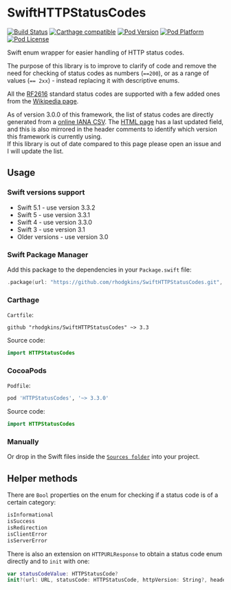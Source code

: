 # SwiftHTTPStatusCodes
[![Build Status](https://travis-ci.org/rhodgkins/SwiftHTTPStatusCodes.svg?branch=master)](https://travis-ci.org/rhodgkins/SwiftHTTPStatusCodes)
[![Carthage compatible](https://img.shields.io/badge/Carthage-compatible-4BC51D.svg?style=flat)](https://github.com/Carthage/Carthage)
[![Pod Version](http://img.shields.io/cocoapods/v/HTTPStatusCodes.svg)](http://cocoadocs.org/docsets/HTTPStatusCodes/)
[![Pod Platform](http://img.shields.io/cocoapods/p/HTTPStatusCodes.svg)](http://cocoadocs.org/docsets/HTTPStatusCodes/)
[![Pod License](http://img.shields.io/cocoapods/l/HTTPStatusCodes.svg)](http://opensource.org/licenses/MIT)

Swift enum wrapper for easier handling of HTTP status codes. 

The purpose of this library is to improve to clarify of code and remove the need for checking of status codes as numbers (`==200`), or as a range of values (`== 2xx`) - instead replacing it with descriptive enums.

All the [RF2616](http://www.iana.org/assignments/http-status-codes/http-status-codes.xhtml) standard status codes are supported with a few added ones from the [Wikipedia page](http://en.wikipedia.org/wiki/List_of_HTTP_status_codes).

As of version 3.0.0 of this framework, the list of status codes are directly generated from a [online IANA CSV](http://www.iana.org/assignments/http-status-codes/http-status-codes-1.csv). The [HTML page](http://www.iana.org/assignments/http-status-codes/http-status-codes.xhtml) has a last updated field, and this is also mirrored in the header comments to identify which version this framework is currently using.<br/>
If this library is out of date compared to this page please open an issue and I will update the list.

## Usage

### Swift versions support

* Swift 5.1 - use version 3.3.2
* Swift 5 - use version 3.3.1
* Swift 4 - use version 3.3.0
* Swift 3 - use version 3.1
* Older versions - use version 3.0

### Swift Package Manager

Add this package to the dependencies in your `Package.swift` file:

```swift
.package(url: "https://github.com/rhodgkins/SwiftHTTPStatusCodes.git", .upToNextMajor(from: "3.0.0"))
```

### Carthage

`Cartfile`:
```ogdl
github "rhodgkins/SwiftHTTPStatusCodes" ~> 3.3
```
Source code:
```swift
import HTTPStatusCodes
```

### CocoaPods
`Podfile`:
```ruby
pod 'HTTPStatusCodes', '~> 3.3.0'
```
Source code:

```swift
import HTTPStatusCodes
```

### Manually
Or drop in the Swift files inside the [`Sources folder`](https://github.com/rhodgkins/SwiftHTTPStatusCodes/tree/master/Sources) into your project.

## Helper methods

There are `Bool` properties on the enum for checking if a status code is of a certain category:
```swift
isInformational
isSuccess
isRedirection
isClientError
isServerError
```

There is also an extension on `HTTPURLResponse` to obtain a status code enum directly and to `init` with one:
```swift
var statusCodeValue: HTTPStatusCode?
init?(url: URL, statusCode: HTTPStatusCode, httpVersion: String?, headerFields: [String : String]?)
```
